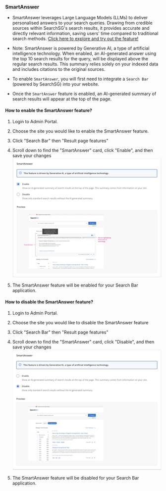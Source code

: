 ### SmartAnswer
- SmartAnswer leverages Large Language Models (LLMs) to deliver personalised answers to your search queries. Drawing from credible sources within SearchSG's search results, it provides accurate and directly relevant information, saving users' time compared to traditional search methods. [Click here to explore and try out the feature!](https://www.search.gov.sg/results?q=how+to+apply+for+work+permit&scope=wog&cid=926ff4fd-b444-4eb6-8051-caaf3133abcb)
- Note: SmartAnswer is powered by Generative AI, a type of artificial intelligence technology. When enabled, an AI-generated answer using the top 10 search results for the query, will be displayed above the regular search results. This summary relies solely on your indexed data and includes citations to the original sources.

- To enable `SmartAnswer`, you will first need to integrate a `Search Bar` (powered by SearchSG) into your website.
- Once the `SmartAnswer` feature is enabled, an AI-generated summary of search results will appear at the top of the page.

#### How to enable the SmartAnswer feature?
1. Login to Admin Portal.

2. Choose the site you would like to enable the SmartAnswer feature.

3. Click "Search Bar" then "Result page features"

4. Scroll down to find the "SmartAnswer" card, click "Enable", and then save your changes
   ![Enable SmartAnswer](images/application/smart_answer/smartanswer_enabled.png)

5. The SmartAnswer feature will be enabled for your Search Bar application. 

#### How to disable the SmartAnswer feature?
1. Login to Admin Portal.

2. Choose the site you would like to disable the SmartAnswer feature

3. Click "Search Bar" then "Result page features"

4. Scroll down to find the "SmartAnswer" card, click "Disable", and then save your changes
   ![Enable SmartAnswer](images/application/smart_answer/smartanswer_disabled.png)

5. The SmartAnswer feature will be disabled for your Search Bar application.